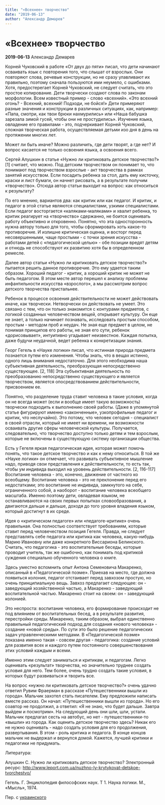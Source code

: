 ```yaml
---
title: "«Всехнее» творчество"
date: "2019-06-13"
author: "Александр Демарев"
---
```


# «Всехнее» творчество

**2019-06-13** Александр Демарев

Корней Чуковский в работе «От двух до пяти» писал, что дети начинают осваивать язык с повторения того, что слышат от взрослых. Они повторяют слова, речевые конструкции, но не сразу улавливают их правильно, поэтому сначала пользуются ими неумело, с ошибками. Хотя, предостерегает Корней Чуковский, не следует считать, что это простое копирование. Дети творчески создают слова по законам морфологии. Всем известный пример - слово «всехний». «Это всехний огонь? - Всехний, всехний! Подходи, не бойся!» Дети примеряют разные значения и конструкции в различных ситуациях, как, например: «Папа, смотри, как твои брюки нахмурились» или «Наша бабушка зарезала зимой гусей, чтобы они не простудились». Изучение языка, овладение его правилами - это, подчеркивает Корней Чуковский, сложная творческая работа, осуществляемая детьми изо дня в день на протяжении многих лет.

Может ли быть иначе? Можно различить, где дети творят, а где нет? И вопрос касается не только освоения языка, а освоения всего.

Сергей Алушкин в статье «Нужно ли критиковать детское творчество?» [1] считает, что можно. Под детским творчеством он понимает то, что понимают под творчеством взрослые - акт творчества в рамках занятий искусством. Если посадить ребенка за стол, дать ему кисточку, краски и лист бумаги, он начнет рисовать, а в результате получим «творчество». Отсюда автор статьи выходит на вопрос: как относиться к результату?

По его мнению, вариантов два: как критик или как педагог. И критик, и педагог в этой статье являются специалистами, узкими специалистами. Если педагог восторгается «каляками-маляками» и хвалит ребенка, то критик реагирует на «творчество» сдержанно, не боится оценивать работу объективно и откровенно. Понятно, что эта односторонность нужна автору только для того, чтобы сформировать хоть какое-то противоречие. И излишне критическая оценка, и восторг перед несовершенными, чаще простыми - с точки зрения искусства - работами детей с «педагогической целью» - обе позиции вредят детям и отнюдь не способствуют их развитию хотя бы в определенном ремесле.

Далее автор статьи «Нужно ли критиковать детское творчество?» пытается решить данное противоречие. Это ему удается таким образом. Хороший педагог - критик, а хороший критик не может не быть педагогом. В этом месте автор перешел к анализу проблемы инфантильности искусства «взрослого», а мы рассмотрим вопрос детского творчества пристальнее.

Ребенок в процессе освоения действительности не может действовать иначе, как творчески. Нетворчески он действовать не умеет. Это связано с тем, что он только знакомится с контурами предметов, с логикой созданных человечеством вещей, открывает культуру. Он еще не знает, а только начинает познавать, исследовать простым способом, простым - методом проб и неудач. Не зная еще предмет в целом, не понимая принципов его работы, не зная его сути, ребенок «дорисовывает», интуитивно угадывает неизвестное. Каждая попытка, даже будучи неудачной, ведет ребенка к конкретизации знания.

Георг Гегель в «Науке логики» писал, что истинная природа предмета познается путем его изменения. Чтобы знать, что в вещах истинно, одного лишь внимания недостаточно. Для этого необходима наша субъективная деятельность, преобразующая непосредственно существующее. [2, 118] Эта субъективная деятельность по преобразованию непосредственно существующего и является творчеством, является опосредствованием действительности, присвоением ее.

Понятно, что разделение труда ставит человека в такие условия, когда он не всегда может (если и вообще имеет такую возможность) творчески подходить к выполнению своей работы. (Даже в упомянутой статье фигурируют именно «законченные», узкопрофильные педагог и критик, что неслучайно). Это потому, что человек сегодня - специалист в своей отрасли, который не имеет ни времени, ни возможности осваивать другие сферы человеческой культуры. Получается, следовательно, что творчество доступно только детям и тем взрослым, которые не включены в существующую систему организации общества.

Есть у Гегеля яркая педагогическая идея, которая может помочь понять, что такое детское творчество и как к нему относиться. В той же «Науке логики» он отмечает, что развивать субъективное мышление надо, приводя свои представления к действительности, то есть так, чтобы ум индивида выходил на уровень действительности. [2, 116-117] Воспитание человека - это, конечно, движение от частного ко всеобщему. Воспитание человека - это не преклонение перед его недостатками; это воспитание не индивида, замкнутого на себе, ограниченного собой, а наоборот - воспитание человека всеобщего масштаба. Именно поэтому дети, овладевая языком, не останавливаются на своих первых попытках словообразования, а двигаются дальше и дальше, доходя до того уровня владения языком, который достигнут в их среде.

Идея о «критическом педагоге» или «педагоге-критике» очень правильная. Она полностью соответствует требованиям, которые ставит перед человечеством позиция Гегеля. Правда, не следует представлять себе педагога или критика как человека, какую-нибудь Марию Ивановну или даже конкретного Виссариона Белинского. Считать, что педагогика - это воспитательные беседы, которые проводит учитель, так же ошибочно, как понимать под критикой суждения специально обученного человека о книге.

Здесь уместно вспомнить опыт Антона Семеновича Макаренко, описанный в «Педагогической поэме». Приехав на место, где должна появиться колония, педагог отстаивает перед завхозом простую, но очень принципиальную вещь. Завхоз предлагает следующее: он - заведующий хозяйственной частью, а Макаренко - заведующий воспитательной частью. Макаренко стоит на своем: он - заведующий колонией.

Это неспроста: воспитание человека, его формирование происходит не под влиянием от воспитательных бесед, а в результате развития, перестройки среды. Макаренко, таким образом, выбрал единственно правильный педагогический подход для создания «нового человека» - создание «новой среды». По сути это было решение педагогических задач управленческими методами. В «Педагогической поэме» показана именно такая - совсем другая - педагогика: создание условий для развития всех и каждого путем постоянного совершенствования этих условий каждым и всеми.

Именно этим следует заниматься и критикам, и педагогам. Легко оценивать «результат» творчества, но значительно труднее создать условия для него. Тем более, очень трудно создать такие условия, в которых будут развиваться и творить все.

На вопрос «нужно ли критиковать детское творчество?» очень удачно ответил Рувим Фраерман в рассказе «Путешественники вышли из города». Мальчик захотел стать писателем. Ему предложили написать вместе рассказ. Он начал: «Путешественники вышли из города». Но его соавтор не продолжил, а ответил: «Я не знаю, что будет дальше. Завтра выйдем и посмотрим». На следующий день они шли, шли, устали. Мальчик предлагал сесть на автобус, но нет - путешественники-то «вышли» из города. Как оценить детское творчество здесь? Никак его не нужно оценивать - надо создать условия для его продолжения, развертывания. В этом - роль критика и педагога. В конце концов мальчик не выдержал и вернулся домой. Кажется, лучшей критики и педагогики не придумать.

Литература:

Алушкин С. Нужно ли критиковать детское творчество? Электронный ресурс: http://www.leport.com.ua/nuzhno-ly-krytykovat-detskoe-tvorchestvo/

Гегель. Г. Энциклопедия философских наук. Т 1. Наука логики. М., «Мысль», 1974.

Пер. с [украинского](http://www.leport.com.ua/vsihnya-tvorchist/)